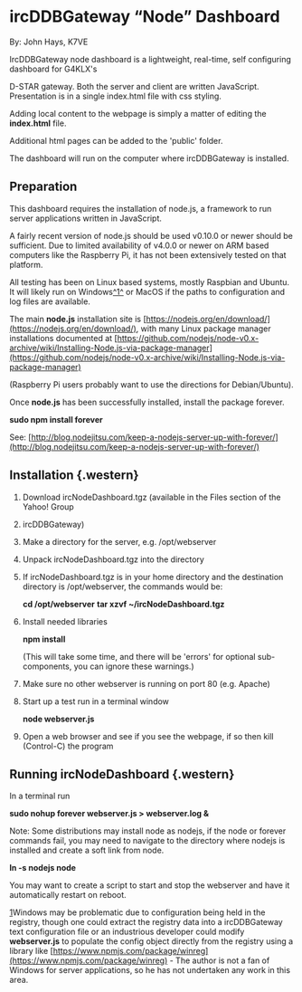 ircDDBGateway “Node” Dashboard
==============================

By: John Hays, K7VE

IrcDDBGateway node dashboard is a lightweight, real-time, self configuring dashboard for G4KLX's

D-STAR gateway. Both the server and client are written JavaScript.
Presentation is in a single index.html file with css styling.

Adding local content to the webpage is simply a matter of editing the **index.html** file.

Additional html pages can be added to the 'public' folder.

The dashboard will run on the computer where ircDDBGateway is installed.

Preparation
-----------

This dashboard requires the installation of node.js, a framework to run server applications written in JavaScript.

A fairly recent version of node.js should be used v0.10.0 or newer should be sufficient. Due to limited availability of v4.0.0 or newer on ARM based computers like the Raspberry Pi, it has not been extensively tested on that platform.

All testing has been on Linux based systems, mostly Raspbian and Ubuntu. It will likely run on Windows[^1^](#sdfootnote1sym) or MacOS if the paths to configuration and log files are available.

The main **node.js** installation site is [https://nodejs.org/en/download/](https://nodejs.org/en/download/), with many Linux package manager installations documented at [https://github.com/nodejs/node-v0.x-archive/wiki/Installing-Node.js-via-package-manager](https://github.com/nodejs/node-v0.x-archive/wiki/Installing-Node.js-via-package-manager)

(Raspberry Pi users probably want to use the directions for
Debian/Ubuntu).

Once **node.js** has been successfully installed, install the package forever.  

**sudo npm install forever**

See: [http://blog.nodejitsu.com/keep-a-nodejs-server-up-with-forever/](http://blog.nodejitsu.com/keep-a-nodejs-server-up-with-forever/)



Installation {.western}
------------

1.  Download ircNodeDashboard.tgz (available in the Files section of the
    Yahoo! Group

2.  ircDDBGateway)

3.  Make a directory for the server, e.g. /opt/webserver

4.  Unpack ircNodeDashboard.tgz into the directory

5.  If ircNodeDashboard.tgz is in your home directory and the destination directory is /opt/webserver, the commands would be:

    **cd /opt/webserver**
    **tar xzvf \~/ircNodeDashboard.tgz**

6.  Install needed libraries
    
    **npm install**

    (This will take some time, and there will be 'errors' for optional sub-components, you can ignore these warnings.)

7.  Make sure no other webserver is running on port 80 (e.g. Apache)

8.  Start up a test run in a terminal window
    
    **node webserver.js**
    
9.  Open a web browser and see if you see the webpage, if so then kill (Control-C) the program

Running ircNodeDashboard {.western}
------------------------

In a terminal run

**sudo nohup forever webserver.js \> webserver.log &**

Note: Some distributions may install node as nodejs, if the node or forever commands fail, you may need to navigate to the directory where nodejs is installed and create a soft link from node.

**ln -s nodejs node**

You may want to create a script to start and stop the webserver and have it automatically restart on reboot.

[1](#sdfootnote1anc)Windows may be problematic due to configuration being held in the registry, though one could extract the registry data into a ircDDBGateway text configuration file or an industrious developer could modify **webserver.js** to populate the config object directly from the registry using a library like [https://www.npmjs.com/package/winreg](https://www.npmjs.com/package/winreg) - The author is not a fan of Windows for server applications, so he has not undertaken any work in this area.
